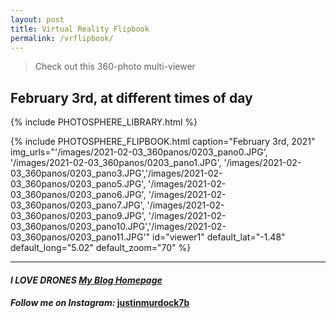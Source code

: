 ```yaml
---
layout: post
title: Virtual Reality Flipbook
permalink: /vrflipbook/
---
```


> Check out this 360-photo multi-viewer

## February 3rd, at different times of day

{% include PHOTOSPHERE_LIBRARY.html %}

{% include PHOTOSPHERE_FLIPBOOK.html caption="February 3rd, 2021" img_urls="'/images/2021-02-03_360panos/0203_pano0.JPG', '/images/2021-02-03_360panos/0203_pano1.JPG', '/images/2021-02-03_360panos/0203_pano3.JPG','/images/2021-02-03_360panos/0203_pano5.JPG', '/images/2021-02-03_360panos/0203_pano6.JPG', '/images/2021-02-03_360panos/0203_pano7.JPG', '/images/2021-02-03_360panos/0203_pano9.JPG', '/images/2021-02-03_360panos/0203_pano10.JPG','/images/2021-02-03_360panos/0203_pano11.JPG'" id="viewer1" default_lat="-1.48" default_long="5.02" default_zoom="70" %}

___


#### _**I LOVE DRONES [My Blog Homepage](/)**_
#### _Follow me on Instagram:_ [**justinmurdock7b**](https://www.instagram.com/justinmurdock7b/?hl=en)

